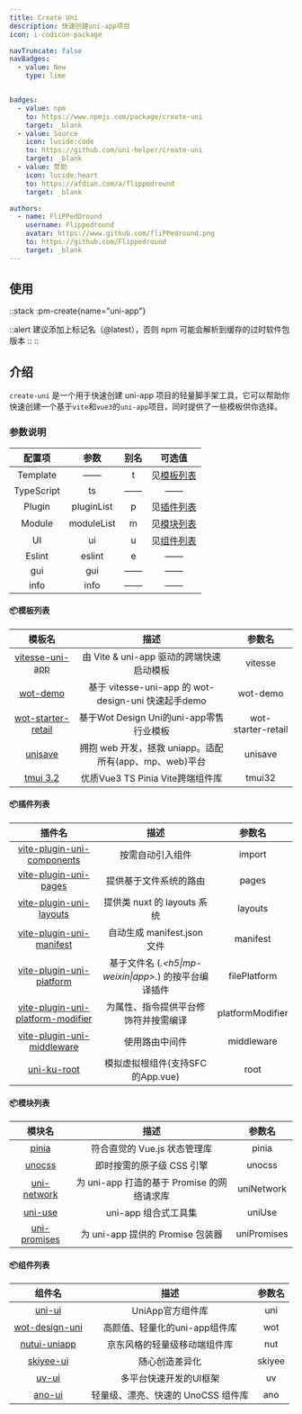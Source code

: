 ```yaml
---
title: Create Uni
description: 快速创建uni-app项目
icon: i-codicon-package

navTruncate: false
navBadges:
  - value: New
    type: lime


badges:
  - value: npm
    to: https://www.npmjs.com/package/create-uni
    target: _blank
  - value: Source
    icon: lucide:code
    to: https://github.com/uni-helper/create-uni
    target: _blank
  - value: 赞助
    icon: lucide:heart
    to: https://afdian.com/a/flippedround
    target: _blank

authors:
  - name: FliPPedDround
    username: Flippedround
    avatar: https://www.github.com/fliPPedround.png
    to: https://github.com/Flippedround
    target: _blank
---
```


## 使用

::stack
:pm-create{name="uni-app"}

::alert
  建议添加上标记名（@latest），否则 npm 可能会解析到缓存的过时软件包版本
::
::

## 介绍

`create-uni` 是一个用于快速创建 uni-app 项目的轻量脚手架工具，它可以帮助你快速创建一个基于`vite`和`vue3`的`uni-app`项目，同时提供了一些模板供你选择。

### 参数说明

| 配置项 | 参数 | 别名 | 可选值 |
|  :---: | :---: | :---: | :---: |
| Template | —— | t | 见[模板列表](#模板列表) |
| TypeScript | ts | —— | —— |
| Plugin | pluginList | p | 见[插件列表](#插件列表) |
| Module | moduleList | m | 见[模块列表](#模块列表) |
| UI | ui | u | 见[组件列表](#组件列表) |
| Eslint | eslint | e | —— |
| gui | gui | —— | —— |
| info | info |  —— | —— |

#### 📦模板列表

|                                       模板名                                      |                      描述                      |         参数名        |
| :----------------------------------------------------------------------------: | :------------------------------------------: | :----------------: |
|        [vitesse-uni-app](https://github.com/uni-helper/vitesse-uni-app)        |         由 Vite & uni-app 驱动的跨端快速启动模板         |       vitesse      |
|             [wot-demo](https://github.com/Moonofweisheng/wot-demo)             | 基于 vitesse-uni-app 的 wot-design-uni 快速起手demo |      wot-demo      |
| [wot-starter-retail](https://github.com/Moonofweisheng/wot-starter-retail.git) |        基于Wot Design Uni的uni-app零售行业模板        | wot-starter-retail |
|                   [unisave](https://github.com/sunpm/unisave)                  |    拥抱 web 开发，拯救 uniapp。适配所有(app、mp、web)平台    |       unisave      |
|                   [tmui 3.2](https://tmui.design)                  |    优质Vue3 TS Pinia Vite跨端组件库   |       tmui32      |

#### 📦插件列表

| 插件名 | 描述 | 参数名 |
| :---: | :---: | :---: |
| [vite-plugin-uni-components](https://github.com/uni-helper/vite-plugin-uni-components) | 按需自动引入组件 | import |
| [vite-plugin-uni-pages](https://github.com/uni-helper/vite-plugin-uni-pages) | 提供基于文件系统的路由 | pages |
| [vite-plugin-uni-layouts](https://github.com/uni-helper/vite-plugin-uni-layouts) | 提供类 nuxt 的 layouts 系统 | layouts |
| [vite-plugin-uni-manifest](https://github.com/uni-helper/vite-plugin-uni-manifest) | 自动生成 manifest.json 文件 | manifest |
| [vite-plugin-uni-platform](https://github.com/uni-helper/vite-plugin-uni-platform) | 基于文件名 (*.<h5\|mp-weixin\|app>.*) 的按平台编译插件 | filePlatform |
| [vite-plugin-uni-platform-modifier](https://github.com/uni-helper/vite-plugin-uni-platform-modifier) | 为属性、指令提供平台修饰符并按需编译 | platformModifier |
| [vite-plugin-uni-middleware](https://github.com/uni-helper/vite-plugin-uni-middleware) | 使用路由中间件 | middleware |
| [uni-ku-root](https://github.com/uni-ku/root) | 模拟虚拟根组件(支持SFC的App.vue) | root |

#### 📦模块列表

| 模块名 | 描述 | 参数名 |
| :---: | :---: | :---: |
| [pinia](https://github.com/vuejs/pinia) | 符合直觉的 Vue.js 状态管理库 | pinia |
| [unocss](https://github.com/antfu/unocss) | 即时按需的原子级 CSS 引擎 | unocss |
| [uni-network](https://github.com/uni-helper/uni-network) | 为 uni-app 打造的基于 Promise 的网络请求库 | uniNetwork |
| [uni-use](https://github.com/uni-helper/uni-use) | uni-app 组合式工具集 | uniUse |
| [uni-promises](https://github.com/uni-helper/uni-promises) | 为 uni-app 提供的 Promise 包装器 | uniPromises |

#### 📦组件列表

| 组件名 | 描述 | 参数名 |
| :---: | :---: | :---: |
| [uni-ui](https://uniapp.dcloud.net.cn/component/uniui/uni-ui.html) | UniApp官方组件库 | uni |
| [wot-design-uni](https://wot-design-uni.pages.dev/) | 高颜值、轻量化的uni-app组件库 | wot |
| [nutui-uniapp](https://uniapp-nutui.tech/) | 京东风格的轻量级移动端组件库 | nut |
| [skiyee-ui](https://skiyee-ui.netlify.app/) | 随心创造差异化 | skiyee |
| [uv-ui](https://www.uvui.cn/components/intro.html) | 多平台快速开发的UI框架 | uv |
| [ano-ui](https://ano-ui.netlify.app/) | 轻量级、漂亮、快速的 UnoCSS 组件库 | ano |


